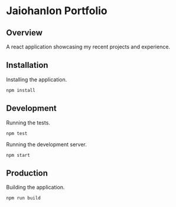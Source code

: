 # Jaiohanlon Portfolio

## Overview

A react application showcasing my recent projects and experience.

## Installation

Installing the application.

`npm install`

## Development

Running the tests.

`npm test`

Running the development server.

`npm start`

## Production

Building the application.

`npm run build`
